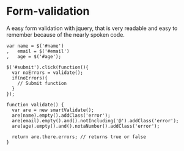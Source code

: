 Form-validation
=============

A easy form validation with jquery, that is very readable and easy to remember because of the nearly spoken code.

```
var name = $('#name')
,   email = $('#email')
,   age = $('#age');

$('#submit').click(function(){
  var noErrors = validate();
  if(noErrors){
    // Submit function
  }
});

function validate() {
  var are = new smartValidate();
  are(name).empty().addClass('error');
  are(email).empty().and().notIncluding('@').addClass('error');
  are(age).empty().and().notaNumber().addClass('error');
  
  return are.there.errors; // returns true or false
}
```
